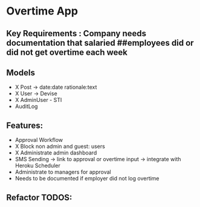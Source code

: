 # Overtime App

## Key Requirements : Company needs documentation that salaried ##employees did or did not get overtime each week

## Models

*  X Post -> date:date rationale:text
*  X User -> Devise
*  X AdminUser - STI
*    AuditLog


## Features:
* Approval Workflow
* X Block non admin and guest: users
* X Administrate admin dashboard
* SMS Sending -> link to approval or overtime input -> integrate with Heroku Scheduler
* Administrate to managers for approval
* Needs to be documented if employer did not log overtime

## Refactor TODOS:
